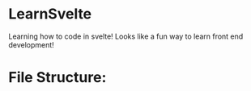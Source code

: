 # LearnSvelte
Learning how to code in svelte! Looks like a fun way to learn front end development!

# File Structure:

